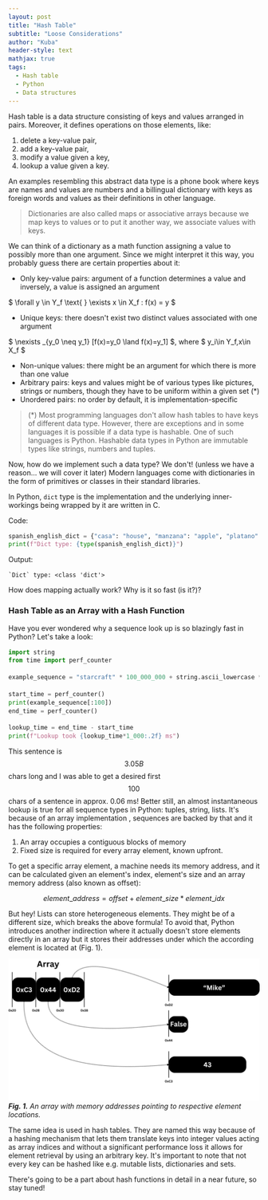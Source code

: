 ```yaml
---
layout: post
title: "Hash Table"
subtitle: "Loose Considerations"
author: "Kuba"
header-style: text
mathjax: true
tags:
  - Hash table
  - Python
  - Data structures
---
```


Hash table is a data structure consisting of keys and values arranged in pairs. Moreover, it defines operations on those elements, like:

1.  delete a key-value pair,
2.  add a key-value pair,
3.  modify a value given a key,
4.  lookup a value given a key.

An examples resembling this abstract data type is a phone book where keys are names and values are numbers and a billingual dictionary with keys as foreign words and values as their definitions in other language.

> Dictionaries are also called maps or associative arrays because we map keys to values or to put it another way, we associate values with keys.

We can think of a dictionary as a math function assigning a value to possibly more than one argument. Since we might interpret it this way, you probably guess there are certain properties about it:

- Only key-value pairs: argument of a function determines a value and inversely, a value is assigned an argument

$ \forall y \in Y_f \text{ } \exists x \in X_f : f(x) = y $
- Unique keys: there doesn't exist two distinct values associated with one argument

$ \nexists _{y_0 \neq y_1} [f(x)=y_0 \land f(x)=y_1] $, where $ y_i\in Y_f,x\in X_f $
- Non-unique values: there might be an argument for which there is more than one value
- Arbitrary pairs: keys and values might be of various types like pictures, strings or numbers, though they have to be uniform within a given set (*)
- Unordered pairs: no order by default, it is implementation-specific

> (*) Most programming languages don't allow hash tables to have keys of different data type. However, there are exceptions and in some languages it is possible if a data type is hashable. One of such languages is Python. Hashable data types in Python are immutable types like strings, numbers and tuples.

Now, how do we implement such a data type? We don't! (unless we have a reason... we will cover it later) Modern languages come with dictionaries in the form of primitives or classes in their standard libraries.

In Python, `dict` type is the implementation and the underlying inner-workings being wrapped by it are written in C.

Code:
```python
spanish_english_dict = {"casa": "house", "manzana": "apple", "platano": "banana"}
print(f"Dict type: {type(spanish_english_dict)}")
```
Output:
```
`Dict` type: <class 'dict'>
```

How does mapping actually work? Why is it so fast (is it?)?

### Hash Table as an Array with a Hash Function

Have you ever wondered why a sequence look up is so blazingly fast in Python? Let's take a look:

```python
import string
from time import perf_counter

example_sequence = "starcraft" * 100_000_000 + string.ascii_lowercase * 10_000_000

start_time = perf_counter()
print(example_sequence[:100])
end_time = perf_counter()

lookup_time = end_time - start_time
print(f"Lookup took {lookup_time*1_000:.2f} ms")
```

This sentence is $$3.05B$$ chars long and I was able to get a desired first $$100$$ chars of a sentence in approx. 0.06 ms! Better still, an almost instantaneous lookup is true for all sequence types in Python: tuples, string, lists. It's because of an array implementation , sequences are backed by that and it has the following properties:
1.  An array occupies a contiguous blocks of memory
2.  Fixed size is required for every array element, known upfront.

To get a specific array element, a machine needs its memory address, and it can be calculated given an element's index, element's size and an array memory address (also known as offset):

$$element\_address = offset + element\_size * element\_idx$$

But hey! Lists can store heterogeneous elements. They might be of a different size, which breaks the above formula! To avoid that, Python introduces another indirection where it actually doesn't store elements directly in an array but it stores their addresses under which the according element is located at (Fig. 1).

![img](/img/in-post/hash-table/post-hash-table-memory-addresses.jpg)
***Fig. 1.** An array with memory addresses pointing to respective element locations.*

The same idea is used in hash tables. They are named this way because of a hashing mechanism that lets them translate keys into integer values acting as array indices and without a significant performance loss it allows for element retrieval by using an arbitrary key. It's important to note that not every key can be hashed like e.g. mutable lists, dictionaries and sets.

There's going to be a part about hash functions in detail in a near future, so stay tuned!
